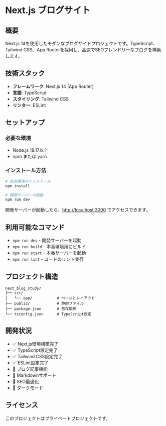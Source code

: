 # Next.js ブログサイト

## 概要

Next.js 14を使用したモダンなブログサイトプロジェクトです。TypeScript、Tailwind CSS、App Routerを採用し、高速でSEOフレンドリーなブログを構築します。

## 技術スタック

- **フレームワーク**: Next.js 14 (App Router)
- **言語**: TypeScript
- **スタイリング**: Tailwind CSS
- **リンター**: ESLint

## セットアップ

### 必要な環境
- Node.js 18.17以上
- npm または yarn

### インストール方法

```bash
# 依存関係のインストール
npm install

# 開発サーバーの起動
npm run dev
```

開発サーバーが起動したら、[http://localhost:3000](http://localhost:3000) でアクセスできます。

## 利用可能なコマンド

- `npm run dev` - 開発サーバーを起動
- `npm run build` - 本番環境用にビルド
- `npm run start` - 本番サーバーを起動
- `npm run lint` - コードのリント実行

## プロジェクト構造

```
next_blog_study/
├── src/
│   └── app/           # ページとレイアウト
├── public/            # 静的ファイル
├── package.json       # 依存関係
└── tsconfig.json      # TypeScript設定
```

## 開発状況

- ✅ Next.js環境構築完了
- ✅ TypeScript設定完了
- ✅ Tailwind CSS設定完了
- ✅ ESLint設定完了
- 🔲 ブログ記事機能
- 🔲 Markdownサポート
- 🔲 SEO最適化
- 🔲 ダークモード

## ライセンス

このプロジェクトはプライベートプロジェクトです。